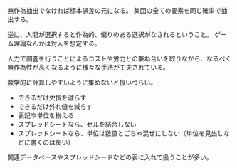 無作為抽出でなければ標本誤差の元になる。
集団の全ての要素を同じ確率で抽出する。

逆に、人間が選択すると作為的、偏りのある選択がなされるということ。
ゲーム理論なんかは対人を想定する。

人力で調査を行うことによるコストや労力との兼ね合いを取りながら、なるべく無作為性が高くなるように様々な手法が工夫されている。

数学的に計算しやすいように集めないと扱いづらい。

- できるだけ欠損を減らす
- できるだけ外れ値を減らす
- 表記や単位を揃える
- スプレッドシートなら、セルを結合しない
- スプレッドシートなら、単位は数値とごちゃ混ぜにしない（単位を見出しなどに書くのは良い）

関連データベースやスプレッドシードなどの表に入れて扱うことが多い。
